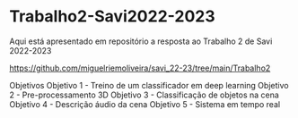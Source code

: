 # Trabalho2-Savi2022-2023
Aqui está apresentado em repositório a resposta ao Trabalho 2 de Savi 2022-2023

https://github.com/miguelriemoliveira/savi_22-23/tree/main/Trabalho2

Objetivos
Objetivo 1 - Treino de um classificador em deep learning
Objetivo 2 - Pre-processamento 3D
Objetivo 3 - Classificação de objetos na cena
Objetivo 4 - Descrição áudio da cena
Objetivo 5 - Sistema em tempo real


